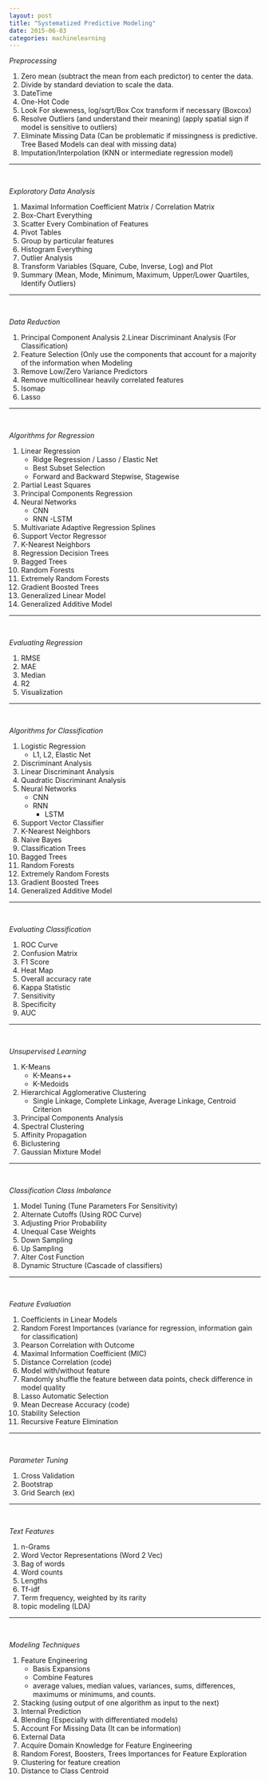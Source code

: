 ```yaml
---
layout: post
title: "Systematized Predictive Modeling"
date: 2015-06-03
categories: machinelearning
---
```


_Preprocessing_
1. Zero mean (subtract the mean from each predictor) to center the data.
2. Divide by standard deviation to scale the data.
3. DateTime
4. One-Hot Code
5. Look For skewness, log/sqrt/Box Cox transform if necessary (Boxcox)
6. Resolve Outliers (and understand their meaning) (apply spatial sign if model is sensitive to outliers)
7. Eliminate Missing Data (Can be problematic if missingness is predictive. Tree Based Models can deal with missing data)
8. Imputation/Interpolation (KNN or intermediate regression model)

___
<br>

_Exploratory Data Analysis_
1. Maximal Information Coefficient Matrix / Correlation Matrix
2. Box-Chart Everything
3. Scatter Every Combination of Features
4. Pivot Tables
5. Group by particular features
6. Histogram Everything
7. Outlier Analysis
8. Transform Variables (Square, Cube, Inverse, Log) and Plot
9. Summary (Mean, Mode, Minimum, Maximum, Upper/Lower Quartiles, Identify Outliers)

___
<br>

_Data Reduction_
1. Principal Component Analysis 
2.Linear Discriminant Analysis (For Classification)
3. Feature Selection (Only use the components that account for a majority of the information when Modeling
4. Remove Low/Zero Variance Predictors
5. Remove multicollinear heavily correlated features
6. Isomap
7. Lasso

___
<br>


_Algorithms for Regression_
1. Linear Regression
	- Ridge Regression / Lasso / Elastic Net 
	- Best Subset Selection 
	- Forward and Backward Stepwise, Stagewise
2. Partial Least Squares
3. Principal Components Regression
4. Neural Networks
	- CNN
	- RNN
		-LSTM
5. Multivariate Adaptive Regression Splines
6. Support Vector Regressor
7. K-Nearest Neighbors
8. Regression Decision Trees
9. Bagged Trees
10. Random Forests
11. Extremely Random Forests
12. Gradient Boosted Trees
13. Generalized Linear Model
14. Generalized Additive Model

___
<br>


_Evaluating Regression_
1. RMSE
2. MAE
3. Median
4. R2
5. Visualization

___
<br>


_Algorithms for Classification_
1. Logistic Regression
	- L1, L2, Elastic Net
2. Discriminant Analysis
3. Linear Discriminant Analysis
4. Quadratic Discriminant Analysis
5. Neural Networks
	- CNN
	- RNN
		- LSTM
6. Support Vector Classifier
7. K-Nearest Neighbors
8. Naive Bayes
9. Classification Trees
10. Bagged Trees
11. Random Forests
12. Extremely Random Forests
13. Gradient Boosted Trees
14. Generalized Additive Model

___
<br>


_Evaluating Classification_
1. ROC Curve
2. Confusion Matrix
3. F1 Score
4. Heat Map
5. Overall accuracy rate
6. Kappa Statistic
7. Sensitivity
8. Specificity
9. AUC 

___
<br>


_Unsupervised Learning_
1. K-Means
	- K-Means++
	- K-Medoids
2. Hierarchical Agglomerative Clustering
	- Single Linkage, Complete Linkage, Average Linkage, Centroid Criterion
3. Principal Components Analysis
4. Spectral Clustering
5. Affinity Propagation
6. Biclustering
7. Gaussian Mixture Model

___
<br>


_Classification Class Imbalance_
1. Model Tuning (Tune Parameters For Sensitivity)
2. Alternate Cutoffs (Using ROC Curve)
3. Adjusting Prior Probability
4. Unequal Case Weights
5. Down Sampling
6. Up Sampling
7. Alter Cost Function
8. Dynamic Structure (Cascade of classifiers)

___
<br>


_Feature Evaluation_
1. Coefficients in Linear Models
2. Random Forest Importances (variance for regression, information gain for classification)
3. Pearson Correlation with Outcome
4. Maximal Information Coefficient (MIC)
5. Distance Correlation (code)
6. Model with/without feature
7. Randomly shuffle the feature between data points, check difference in model quality
8. Lasso Automatic Selection
9. Mean Decrease Accuracy (code)
10. Stability Selection
11. Recursive Feature Elimination

___
<br>


_Parameter Tuning_
1. Cross Validation
2. Bootstrap
3. Grid Search (ex)

___
<br>



_Text Features_
1. n-Grams
2. Word Vector Representations (Word 2 Vec)
3. Bag of words
4. Word counts
5. Lengths
6. Tf-idf
7. Term frequency, weighted by its rarity
8. topic modeling (LDA)

___
<br>


_Modeling Techniques_
1. Feature Engineering
	- Basis Expansions
	- Combine Features
	- average values, median values, variances, sums, differences, maximums or minimums, and counts.
2. Stacking (using output of one algorithm as input to the next)
3. Internal Prediction
4. Blending (Especially with differentiated models)
5. Account For Missing Data (It can be information)
6. External Data
7. Acquire Domain Knowledge for Feature Engineering
8. Random Forest, Boosters, Trees Importances for Feature Exploration
9. Clustering for feature creation
10. Distance to Class Centroid
